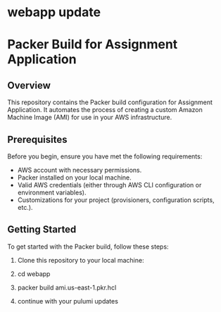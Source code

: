 # webapp update 

# Packer Build for Assignment Application

## Overview

This repository contains the Packer build configuration for Assignment Application. It automates the process of creating a custom Amazon Machine Image (AMI) for use in your AWS infrastructure.

## Prerequisites

Before you begin, ensure you have met the following requirements:

- AWS account with necessary permissions.
- Packer installed on your local machine.
- Valid AWS credentials (either through AWS CLI configuration or environment variables).
- Customizations for your project (provisioners, configuration scripts, etc.).

## Getting Started

To get started with the Packer build, follow these steps:

1. Clone this repository to your local machine:

2. cd webapp

3. packer build ami.us-east-1.pkr.hcl

4. continue with your pulumi updates